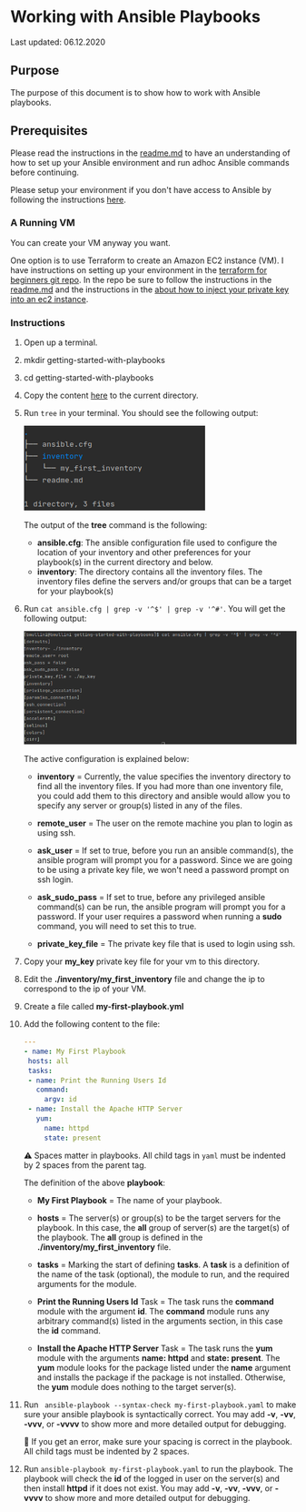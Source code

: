 # Working with Ansible Playbooks

Last updated: 06.12.2020

## Purpose

The purpose of this document is to show how to work with Ansible playbooks.

## Prerequisites

Please read the instructions in the [readme.md](../readme.md)
to have an understanding of how to set up your Ansible environment
and run adhoc Ansible commands before continuing.

Please setup your environment if you don't have access to Ansible by
following the instructions [here](../readme.md).

### A Running VM

You can create your VM anyway you want.  

One option is to use Terraform to create an Amazon EC2 instance (VM).
I have instructions on setting up your environment in the
[terraform for beginners git repo](https://github.com/bretmullinix/terraform-for-beginners).
In the repo be sure to follow the instructions in the
[readme.md](https://github.com/bretmullinix/terraform-for-beginners/blob/master/readme.md)
and the instructions in the
[ about how to inject your private key into an ec2 instance](https://github.com/bretmullinix/terraform-for-beginners/tree/master/injecting-your-ssh-key-into-ec2-instance).

### Instructions

1. Open up a terminal.
1. mkdir getting-started-with-playbooks
1. cd getting-started-with-playbooks
1. Copy the content [here](../getting-started) to the current directory.
1. Run `tree` in your terminal.  You should see the following output:

    ![tree output](../images/getting-started-with-playbooks-initial-dir-tree-structure.png)

    The output of the **tree** command is the following:
    
    - **ansible.cfg**: The ansible configuration file used to configure
    the location of your inventory and other preferences for your playbook(s)
    in the current directory and below.
    - **inventory**: The directory contains all the inventory files.
     The inventory files define the servers and/or groups
     that can be a target for your playbook(s)
    
1.  Run `cat ansible.cfg | grep -v '^$' | grep -v '^#'`.  You will get
the following output:

    ![ansible.cfg configuration](../images/getting-started-with-playbooks-ansible-cfg-contents.png)

    The active configuration is explained below:
    
      - **inventory** = Currently, the value specifies the inventory directory to
        find all the inventory files.  If you had more than one
        inventory file, you could add them to this directory and ansible
        would allow you to specify any server or group(s)
        listed in any of the files.
        
      - **remote_user** = The user on the remote machine you
        plan to login as using ssh.
        
      - **ask_user** = If set to true, before you run an ansible command(s),
        the ansible program will prompt you for a password.  Since we are going to
        be using a private key file, we won't need a password prompt on ssh
        login.
        
      - **ask_sudo_pass** = If set to true, before any privileged ansible
        command(s) can be run, the ansible program
        will prompt you for a password. If your user requires a
        password when running a **sudo** command, 
        you will need to set this to true.
        
      - **private_key_file** = The private key file that is used to login using
        ssh.

1. Copy your **my_key** private key file for your vm to this directory.
1. Edit the **./inventory/my_first_inventory** file and change the ip to
correspond to the ip of your VM.
1. Create a file called **my-first-playbook.yml**
1. Add the following content to the file:

    ```yaml
   ---
   - name: My First Playbook
     hosts: all
     tasks:
     - name: Print the Running Users Id
       command:
         argv: id
     - name: Install the Apache HTTP Server
       yum:
         name: httpd
         state: present
   ```
   :warning: Spaces matter in playbooks.  All child tags in `yaml` must
   be indented by 2 spaces from the parent tag.
   
   The definition of the above **playbook**:
   
   - **My First Playbook** = The name of your playbook.
   
   - **hosts** = The server(s) or group(s) to be the target servers for the
   playbook.  In this case, the **all** group of server(s) are the target(s)
   of the playbook. The **all** group is defined in the
    **./inventory/my_first_inventory** file.
   
   - **tasks** = Marking the start of defining **tasks**.  A **task**
   is a definition of the name of the task (optional), the module to run,
   and the required arguments for the module.

   - **Print the Running Users Id** Task = The task runs 
   the **command** module with the argument **id**.
   The **command** module runs any arbitrary command(s) listed
   in the arguments section, in this case the **id** command.
   
   - **Install the Apache HTTP Server** Task = The task runs the
   **yum** module with the arguments **name:  httpd** and **state: present**.
   The **yum** module looks for the package listed under the **name**
   argument and installs the package if the package is not installed.
   Otherwise, the **yum** module does nothing to the target server(s).
   
1. Run ` ansible-playbook --syntax-check my-first-playbook.yaml` to make
sure your ansible playbook is syntactically correct.  You may add **-v**,
**-vv**, **-vvv**, or **-vvvv** to show more and more detailed output for
debugging. 

    :eyes: If you get an error, make sure your spacing is correct in
    the playbook.  All child tags must be indented by 2 spaces.

1. Run `ansible-playbook my-first-playbook.yaml` to run the playbook.  The
playbook will check the **id** of the logged in user on the server(s) and then
install **httpd** if it does not exist.  You may add **-v**, **-vv**, **-vvv**,
or **-vvvv** to show more and more detailed output for debugging.
